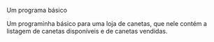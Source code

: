 Um programa básico

Um programinha básico para uma loja de canetas, que nele contém a listagem de canetas disponíveis e de canetas vendidas.
